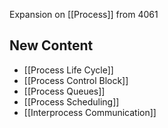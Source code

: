 Expansion on [[Process]] from 4061

## New Content
- [[Process Life Cycle]]
- [[Process Control Block]]
- [[Process Queues]]
- [[Process Scheduling]]
- [[Interprocess Communication]]



